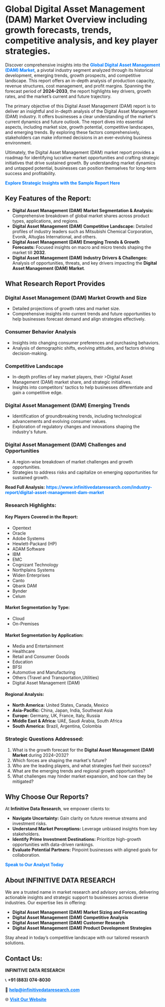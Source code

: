 <h1>Global Digital Asset Management (DAM) Market Overview including growth forecasts, trends, competitive analysis, and key player strategies.</h1>
<p>
Discover comprehensive insights into the 
<a href="https://www.infinitivedataresearch.com/industry-report/digital-asset-management-dam-market" rel="dofollow" style="color: #007BFF; text-decoration: none;"><strong>Global Digital Asset Management (DAM) Market</strong></a>, a pivotal industry segment analyzed through its historical development, emerging trends, growth prospects, and competitive landscape. This report offers an in-depth analysis of production capacity, revenue structures, cost management, and profit margins. Spanning the forecast period of <strong>2024–2033</strong>, the report highlights key drivers, growth rates, and the market’s current and future trajectory.
</p>
<p>
The primary objective of this Digital Asset Management (DAM) report is to deliver an insightful and in-depth analysis of the Digital Asset Management (DAM) industry. It offers businesses a clear understanding of the market's current dynamics and future outlook. The report dives into essential aspects, including market size, growth potential, competitive landscapes, and emerging trends. By exploring these factors comprehensively, stakeholders can make informed decisions in an ever-evolving business environment.
</p>
<p>
Ultimately, the Digital Asset Management (DAM) market report provides a roadmap for identifying lucrative market opportunities and crafting strategic initiatives that drive sustained growth. By understanding market dynamics and untapped potential, businesses can position themselves for long-term success and profitability.
</p>
<p>
<a href="https://www.infinitivedataresearch.com/request-sample/reportId=102503" style="color: #007BFF; text-decoration: none;"><strong>Explore Strategic Insights with the Sample Report Here</strong></a>
</p>

<h2>Key Features of the Report:</h2>
<ul>
<li><strong>Digital Asset Management (DAM) Market Segmentation & Analysis:</strong> Comprehensive breakdown of global market shares across product types, applications, and regions.</li>
<li><strong>Digital Asset Management (DAM) Competitive Landscape:</strong> Detailed profiles of industry leaders such as Mitsubishi Chemical Corporation, Evonik, Altuglas International, and others.</li>
<li><strong>Digital Asset Management (DAM) Emerging Trends & Growth Forecasts:</strong> Focused insights on macro and micro trends shaping the market till <strong>2032</strong>.</li>
<li><strong>Digital Asset Management (DAM) Industry Drivers & Challenges:</strong> Analysis of opportunities, threats, and key drivers impacting the <strong>Digital Asset Management (DAM) Market</strong>.</li>
</ul>

<h2>What Research Report Provides</h2>
<h3>Digital Asset Management (DAM) Market Growth and Size</h3>
<ul>
<li>Detailed projections of growth rates and market size.</li>
<li>Comprehensive insights into current trends and future opportunities to help businesses forecast demand and align strategies effectively.</li>
</ul>

<h3>Consumer Behavior Analysis</h3>
<ul>
<li>Insights into changing consumer preferences and purchasing behaviors.</li>
<li>Analysis of demographic shifts, evolving attitudes, and factors driving decision-making.</li>
</ul>

<h3>Competitive Landscape</h3>
<ul>
<li>In-depth profiles of key market players, their >Digital Asset Management (DAM) market share, and strategic initiatives.</li>
<li>Insights into competitors' tactics to help businesses differentiate and gain a competitive edge.</li>
</ul>

<h3>Digital Asset Management (DAM) Emerging Trends</h3>
<ul>
<li>Identification of groundbreaking trends, including technological advancements and evolving consumer values.</li>
<li>Exploration of regulatory changes and innovations shaping the industry's future.</li>
</ul>

<h3>Digital Asset Management (DAM) Challenges and Opportunities</h3>
<ul>
<li>A region-wise breakdown of market challenges and growth opportunities.</li>
<li>Strategies to address risks and capitalize on emerging opportunities for sustained growth.</li>
</ul>
<p><strong>Read Full Analysis:</strong> <a href="https://www.infinitivedataresearch.com/industry-report/digital-asset-management-dam-market" rel="dofollow" style="color: #007BFF; text-decoration: none;"><strong>https://www.infinitivedataresearch.com/industry-report/digital-asset-management-dam-market</strong></a></p>
<h3>Research Highlights:</h3>
<h4>Key Players Covered in the Report:</h4>
<ul><li>Opentext</li><li>Oracle</li><li>Adobe Systems</li><li>Hewlett-Packard (HP)</li><li>ADAM Software</li><li>IBM</li><li>EMC</li><li>Cognizant Technology</li><li>Northplains Systems</li><li>Widen Enterprises</li><li>Canto</li><li>Qbank DAM</li><li>Bynder</li><li>Celum</li></ul>
<h4>Market Segmentation by Type:</h4>
<ul><li>Cloud</li><li>On-Premises</li></ul>
<h4>Market Segmentation by Application:</h4>
<ul><li>Media and Entertainment</li><li>Healthcare</li><li>Retail and Consumer Goods</li><li>Education</li><li>BFSI</li><li>Automotive and Manufacturing</li><li>Others (Travel and Transportation,Utilities)</li><li>Digital Asset Management (DAM)</li></ul>

<h4>Regional Analysis:</h4>
<ul>
<li><strong>North America:</strong> United States, Canada, Mexico</li>
<li><strong>Asia-Pacific:</strong> China, Japan, India, Southeast Asia</li>
<li><strong>Europe:</strong> Germany, UK, France, Italy, Russia</li>
<li><strong>Middle East & Africa:</strong> UAE, Saudi Arabia, South Africa</li>
<li><strong>South America:</strong> Brazil, Argentina, Colombia</li>
</ul>

<h3>Strategic Questions Addressed:</h3>
<ol>
<li>What is the growth forecast for the <strong>Digital Asset Management (DAM) Market</strong> during 2024–2032?</li>
<li>Which forces are shaping the market's future?</li>
<li>Who are the leading players, and what strategies fuel their success?</li>
<li>What are the emerging trends and regional growth opportunities?</li>
<li>What challenges may hinder market expansion, and how can they be mitigated?</li>
</ol>

<h2>Why Choose Our Reports?</h2>
<p>At <strong>Infinitive Data Research</strong>, we empower clients to:</p>
<ul>
<li><strong>Navigate Uncertainty:</strong> Gain clarity on future revenue streams and investment risks.</li>
<li><strong>Understand Market Perceptions:</strong> Leverage unbiased insights from key stakeholders.</li>
<li><strong>Identify Prime Investment Destinations:</strong> Prioritize high-growth opportunities with data-driven rankings.</li>
<li><strong>Evaluate Potential Partners:</strong> Pinpoint businesses with aligned goals for collaboration.</li>
</ul>
<p><a href="https://www.infinitivedataresearch.com/industry-report/digital-asset-management-dam-market" rel="dofollow" style="color: #007BFF; text-decoration: none;"><strong>Speak to Our Analyst Today</strong></a></p>

<h2>About INFINITIVE DATA RESEARCH</h2>
<p>We are a trusted name in market research and advisory services, delivering actionable insights and strategic support to businesses across diverse industries. Our expertise lies in offering:</p>
<ul>
<li><strong>Digital Asset Management (DAM) Market Sizing and Forecasting</strong></li>
<li><strong>Digital Asset Management (DAM) Competitive Analysis</strong></li>
<li><strong>Digital Asset Management (DAM) Customer Research</strong></li>
<li><strong>Digital Asset Management (DAM) Product Development Strategies</strong></li>
</ul>
<p>Stay ahead in today’s competitive landscape with our tailored research solutions.</p>

<h2>Contact Us:</h2>
<p><strong>INFINITIVE DATA RESEARCH</strong></p>
<p>📞 <strong>+91 (883) 074-8030</strong></p>
<p>📧 <strong><a href="mailto:help@infinitivedataresearch.com" style="color: #007BFF;">help@infinitivedataresearch.com</a></strong></p>
<p>🌐 <strong><a href="https://www.infinitivedataresearch.com" rel="dofollow" style="color: #007BFF;">Visit Our Website</a></strong></p>